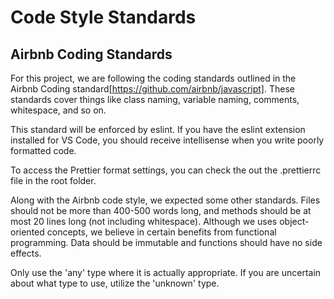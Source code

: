 # Code Style Standards

## Airbnb Coding Standards
For this project, we are following the coding standards outlined in the Airbnb Coding standard[https://github.com/airbnb/javascript].
These standards cover things like class naming, variable naming, comments, whitespace, and so on.

This standard will be enforced by eslint. If you have the eslint extension installed for VS Code, you should receive intellisense when 
you write poorly formatted code. 

To access the Prettier format settings, you can check the out the .prettierrc file in the root folder.

Along with the Airbnb code style, we expected some other standards. Files should not be more than 400-500 words long, and methods should be at most 20 lines long (not including whitespace).
Although we uses object-oriented concepts, we believe in certain benefits from functional programming. Data should be immutable and functions should have no side effects.

Only use the 'any' type where it is actually appropriate. If you are uncertain about what type to use, utilize the 'unknown' type.